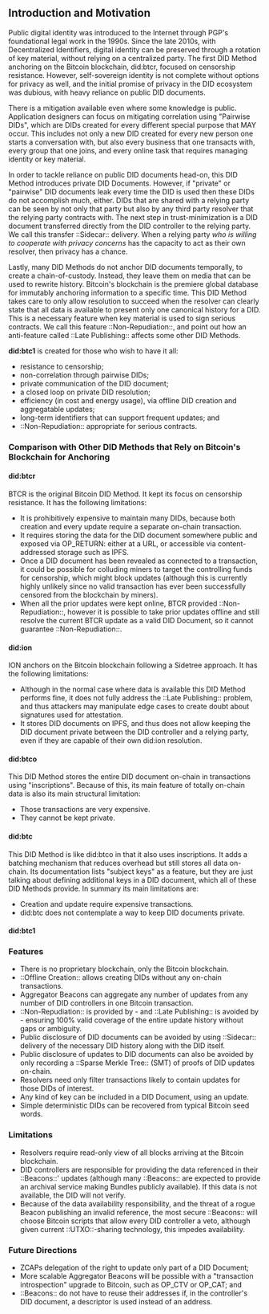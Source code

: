 ## Introduction and Motivation

Public digital identity was introduced to the Internet through PGP's foundational
legal work in the 1990s. Since the late 2010s, with Decentralized Identifiers,
digital identity can be preserved through a rotation of key material, without
relying on a centralized party. The first DID Method anchoring on the Bitcoin
blockchain, did:btcr, focused on censorship resistance. However, self-sovereign
identity is not complete without options for privacy as well, and the initial
promise of privacy in the DID ecosystem was dubious, with heavy reliance on
public DID documents.

There is a mitigation available even where some knowledge is public.
Application designers can focus on mitigating correlation using "Pairwise DIDs",
which are DIDs created for every different special purpose that MAY occur. This
includes not only a new DID created for every new person one starts a conversation
with, but also every business that one transacts with, every group that one
joins, and every online task that requires managing identity or key material.

In order to tackle reliance on public DID documents head-on, this DID Method
introduces private DID Documents. However, if "private" or "pairwise" DID
documents leak every time the DID is used then these DIDs do not accomplish
much, either. DIDs that are shared with a relying party can be seen by not only
that party but also by any third party resolver that the relying party contracts
with. The next step in trust-minimization is a DID document transferred directly
from the DID controller to the relying party. We call this transfer ::Sidecar::
delivery. When a relying party *who is willing to cooperate with privacy concerns*
has the capacity to act as their own resolver, then privacy has a chance.

Lastly, many DID Methods do not anchor DID documents temporally, to create a
chain-of-custody. Instead, they leave them on media that can be used to rewrite
history. Bitcoin's blockchain is the premiere global database for immutably
anchoring information to a specific time. This DID Method takes care to only
allow resolution to succeed when the resolver can clearly state that all data is
available to present only one canonical history for a DID. This is a necessary
feature when key material is used to sign serious contracts. We call this feature
::Non-Repudiation::, and point out how an anti-feature called ::Late Publishing::
affects some other DID Methods.

**did:btc1** is created for those who wish to have it all:

* resistance to censorship;
* non-correlation through pairwise DIDs;
* private communication of the DID document;
* a closed loop on private DID resolution;
* efficiency (in cost and energy usage), via offline DID creation and aggregatable
  updates;
* long-term identifiers that can support frequent updates; and
* ::Non-Repudiation:: appropriate for serious contracts.

### Comparison with Other DID Methods that Rely on Bitcoin's Blockchain for Anchoring

#### did:btcr

BTCR is the original Bitcoin DID Method.  It kept its focus on censorship
resistance. It has the following limitations:

* It is prohibitively expensive to maintain many DIDs, because both creation and
  every update require a separate on-chain transaction.
* It requires storing the data for the DID document somewhere public and exposed
  via OP_RETURN: either at a URL, or accessible via content-addressed storage such
  as IPFS.
* Once a DID document has been revealed as connected to a transaction, it could
  be possible for colluding miners to target the controlling funds for censorship,
  which might block updates (although this is currently highly unlikely since no
  valid transaction has ever been successfully censored from the blockchain by
  miners).
* When all the prior updates were kept online, BTCR provided ::Non-Repudiation::,
  however it is possible to take prior updates offline and still resolve the
  current BTCR update as a valid DID Document, so it cannot guarantee ::Non-Repudiation::.

#### did:ion

ION anchors on the Bitcoin blockchain following a Sidetree approach. It has the
following limitations:

* Although in the normal case where data is available this DID Method performs
  fine, it does not fully address the ::Late Publishing:: problem, and thus attackers
  may manipulate edge cases to create doubt about signatures used for attestation.
* It stores DID documents on IPFS, and thus does not allow keeping the DID document
  private between the DID controller and a relying party, even if they are capable of
  their own did:ion resolution.

#### did:btco

This DID Method stores the entire DID document on-chain in transactions using
"inscriptions".  Because of this, its main feature of totally on-chain data is
also its main structural limitation:

* Those transactions are very expensive.
* They cannot be kept private.

#### did:btc

This DID Method is like did:btco in that it also uses inscriptions. It adds a
batching mechanism that reduces overhead but still stores all data on-chain.
Its documentation lists "subject keys" as a feature, but they are just talking
about defining additional keys in a DID document, which all of these DID Methods
provide. In summary its main limitations are:

* Creation and update require expensive transactions.
* did:btc does not contemplate a way to keep DID documents private.

#### did:btc1

### Features

* There is no proprietary blockchain, only the Bitcoin blockchain.
* ::Offline Creation:: allows creating DIDs without any on-chain transactions.
* Aggregator Beacons can aggregate any number of updates from any number of DID
  controllers in one Bitcoin transaction.
* ::Non-Repudiation:: is provided by - and ::Late Publishing:: is avoided by - ensuring
  100% valid coverage of the entire update history without gaps or ambiguity.
* Public disclosure of DID documents can be avoided by using ::Sidecar:: delivery
  of the necessary DID history along with the DID itself.
* Public disclosure of updates to DID documents can also be avoided by only
  recording a ::Sparse Merkle Tree:: (SMT) of proofs of DID updates on-chain.
* Resolvers need only filter transactions likely to contain updates for those
  DIDs of interest.
* Any kind of key can be included in a DID Document, using an update.
* Simple deterministic DIDs can be recovered from typical Bitcoin seed words.

### Limitations

* Resolvers require read-only view of all blocks arriving at the Bitcoin blockchain.
* DID controllers are responsible for providing the data referenced in their
  ::Beacons::' updates (although many ::Beacons:: are expected to provide an archival
  service making Bundles publicly available).  If this data is not available, the
  DID will not verify.
* Because of the data availability responsibility, and the threat of a rogue
  Beacon publishing an invalid reference, the most secure ::Beacons:: will choose
  Bitcoin scripts that allow every DID controller a veto, although given current
  ::UTXO::-sharing technology, this impedes availability.

### Future Directions

* ZCAPs delegation of the right to update only part of a DID Document;
* More scalable Aggregator Beacons will be possible with a "transaction introspection"
  upgrade to Bitcoin, such as OP_CTV or OP_CAT; and
* ::Beacons:: do not have to reuse their addresses if, in the controller's DID document,
  a descriptor is used instead of an address.
